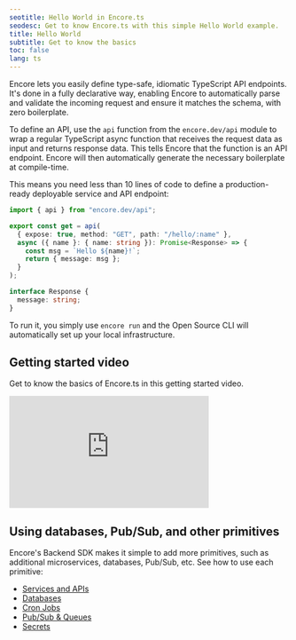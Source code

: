 ```yaml
---
seotitle: Hello World in Encore.ts
seodesc: Get to know Encore.ts with this simple Hello World example.
title: Hello World
subtitle: Get to know the basics
toc: false
lang: ts
---
```


Encore lets you easily define type-safe, idiomatic TypeScript API endpoints.
It's done in a fully declarative way, enabling Encore to automatically parse and validate the incoming request and ensure it matches the schema, with zero boilerplate.

To define an API, use the `api` function from the `encore.dev/api` module to wrap a regular TypeScript async function that receives the request data as input and returns response data. This tells Encore that the function is an API endpoint. Encore will then automatically generate the necessary boilerplate at compile-time.

This means you need less than 10 lines of code to define a production-ready deployable service and API endpoint:

```TypeScript
import { api } from "encore.dev/api";

export const get = api(
  { expose: true, method: "GET", path: "/hello/:name" },
  async ({ name }: { name: string }): Promise<Response> => {
    const msg = `Hello ${name}!`;
    return { message: msg };
  }
);

interface Response {
  message: string;
}
```

To run it, you simply use `encore run` and the Open Source CLI will automatically set up your local infrastructure.

## Getting started video

Get to know the basics of Encore.ts in this getting started video.

<iframe width="360" height="202" src="https://www.youtube.com/embed/wiLDz-JUuqY?si=BxmW0BV1hx2LIvtO" title="Getting Started with Encore.ts" frameborder="0" allow="accelerometer; autoplay; clipboard-write; encrypted-media; gyroscope; picture-in-picture; web-share" allowfullscreen></iframe>

## Using databases, Pub/Sub, and other primitives

Encore's Backend SDK makes it simple to add more primitives, such as additional microservices, databases, Pub/Sub, etc.
See how to use each primitive:

- [Services and APIs](/docs/ts/primitives/services-and-apis)
- [Databases](/docs/ts/primitives/databases)
- [Cron Jobs](/docs/ts/primitives/cron-jobs)
- [Pub/Sub & Queues](/docs/ts/primitives/pubsub)
- [Secrets](/docs/ts/primitives/secrets)
